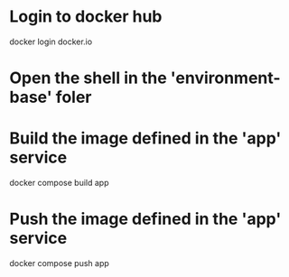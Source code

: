 # Login to docker hub
docker login docker.io

# Open the shell in the 'environment-base' foler

# Build the image defined in the 'app' service
docker compose build app

# Push the image defined in the 'app' service
docker compose push app
